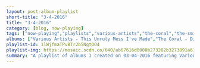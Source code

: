 ```yaml
---
layout: post-album-playlist
short-title: "3-4-2016"
title: "3-4-2016"
category: [blog, now-playing]
tags: ["now-playing","playlists","various-artists","the-coral","the-smiths","elvis-depressedly","blonde-redhead","nada-surf","joy-division","juan-formell-y-los-van-van","shawn-lee's-ping-pong-orchestra","kendrick-lamar","m.-ward"]
albums: ["Various Artists - This Unruly Mess I've Made","The Coral - Distance Inbetween","The Smiths - Strangeways, Here We Come","Elvis Depressedly - Disgraceland / Goner","Blonde Redhead - Melody of Certain Damaged Lemons","Nada Surf - You Know Who You Are","Joy Division - Substance","Juan Formell y Los Van Van - Grandes Exitos, Juan Formell Y Los Van Van","Shawn Lee's Ping Pong Orchestra - Voices and Choices","Kendrick Lamar - untitled unmastered.","M. Ward - More Rain"]
playlist-id: 1lWjfmaTPvBTr2b5NgtOO4
playlist-img: https://mosaic.scdn.co/640/ab67616d0000b273202b3273891a6152f9078bedab67616d0000b2733d63bb5a593e17d92f1c7d76ab67616d0000b27351245bae78fd3afa47e90453ab67616d0000b2736d965be72ad1bceb7f2bd089
summary: "A playlist of albums I created on 03-04-2016 featuring Various Artists, The Coral, The Smiths, Elvis Depressedly, Blonde Redhead, Nada Surf, Joy Division, Juan Formell y Los Van Van, Shawn Lee's Ping Pong Orchestra, Kendrick Lamar, and M. Ward"
---
```


